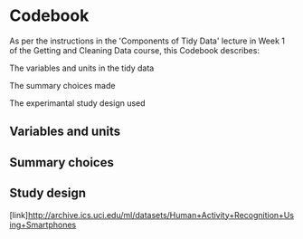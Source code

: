 # Codebook

As per the instructions in the 'Components of Tidy Data' lecture in Week 1 of the Getting and Cleaning Data course, this Codebook describes:

The variables and units in the tidy data

The summary choices made

The experimantal study design used

## Variables and units

## Summary choices

## Study design
[link]http://archive.ics.uci.edu/ml/datasets/Human+Activity+Recognition+Using+Smartphones